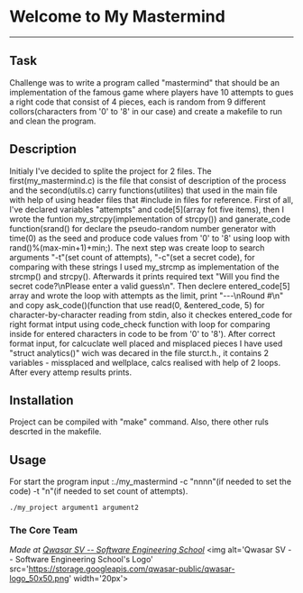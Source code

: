 # Welcome to My Mastermind
***

## Task
Challenge was to write a program called "mastermind" that should be an implementation of the famous game where players have 10 attempts to gues a right code that consist of 4 pieces, each is random from 9 different collors(characters from '0' to '8' in our case) and create a makefile to run and clean the program.

## Description
Initialy I've decided to splite the project for 2 files. The first(my_mastermind.c) is the file that consist of description of the process and the second(utils.c) carry functions(utilites) that used in the main file with help of using header files that #include in files for reference. First of all, I've declared variables "attempts" and code[5](array fot five items), then I wrote the funtion my_strcpy(implementation of strcpy()) and ganerate_code function(srand() for declare the pseudo-random number generator with time(0) as the seed and produce code values from '0' to '8' using loop with rand()%(max-min+1)+min;). The next step was create loop to search arguments "-t"(set count of attempts), "-c"(set a secret code), for comparing with these strings I used my_strcmp as implementation of the strcmp() and strcpy(). Afterwards it prints required text "Will you find the secret code?\nPlease enter a valid guess\n". Then declere entered_code[5] array and wrote the loop with attempts as the limit, print "---\nRound #\n" and copy ask_code()(function that use read(0, &entered_code, 5) for character-by-character reading from stdin, also it checkes entered_code for right format intput using code_check function with loop for comparing inside for entered characters in code to be from '0' to '8'). After correct format input, for calcuclate well placed and misplaced pieces I have used "struct analytics()" wich was decared in the file sturct.h., it contains 2 variables - missplaced and wellplace, calcs realised with help of 2 loops. After every attemp results prints. 

## Installation
Project can be compiled with "make" command. Also, there other ruls descrted in the makefile.

## Usage
For start the program input :./my_mastermind -c "nnnn"(if needed to set the code) -t "n"(if needed to set count of attempts).
```
./my_project argument1 argument2
```

### The Core Team


<span><i>Made at <a href='https://qwasar.io'>Qwasar SV -- Software Engineering School</a></i></span>
<span><img alt='Qwasar SV -- Software Engineering School's Logo' src='https://storage.googleapis.com/qwasar-public/qwasar-logo_50x50.png' width='20px'></span>
